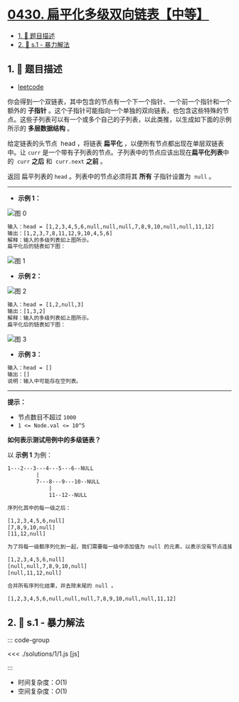 # [0430. 扁平化多级双向链表【中等】](https://github.com/tnotesjs/TNotes.leetcode/tree/main/notes/0430.%20%E6%89%81%E5%B9%B3%E5%8C%96%E5%A4%9A%E7%BA%A7%E5%8F%8C%E5%90%91%E9%93%BE%E8%A1%A8%E3%80%90%E4%B8%AD%E7%AD%89%E3%80%91)

<!-- region:toc -->

- [1. 📝 题目描述](#1--题目描述)
- [2. 🎯 s.1 - 暴力解法](#2--s1---暴力解法)

<!-- endregion:toc -->

## 1. 📝 题目描述

- [leetcode](https://leetcode.cn/problems/flatten-a-multilevel-doubly-linked-list/)

你会得到一个双链表，其中包含的节点有一个下一个指针、一个前一个指针和一个额外的 **子指针** 。这个子指针可能指向一个单独的双向链表，也包含这些特殊的节点。这些子列表可以有一个或多个自己的子列表，以此类推，以生成如下面的示例所示的 **多层数据结构** 。

给定链表的头节点  head ，将链表 **扁平化** ，以便所有节点都出现在单层双链表中。让 `curr` 是一个带有子列表的节点。子列表中的节点应该出现在**扁平化列表**中的  `curr` **之后** 和  `curr.next` **之前** 。

返回 扁平列表的 `head` 。列表中的节点必须将其 **所有** 子指针设置为  `null` 。

---

- **示例 1：**

![图 0](https://cdn.jsdelivr.net/gh/tnotesjs/imgs@main/2025-09-12-14-18-15.png)

```txt
输入：head = [1,2,3,4,5,6,null,null,null,7,8,9,10,null,null,11,12]
输出：[1,2,3,7,8,11,12,9,10,4,5,6]
解释：输入的多级列表如上图所示。
扁平化后的链表如下图：
```

![图 1](https://cdn.jsdelivr.net/gh/tnotesjs/imgs@main/2025-09-12-14-18-27.png)

- **示例 2：**

![图 2](https://cdn.jsdelivr.net/gh/tnotesjs/imgs@main/2025-09-12-14-18-36.png)

```txt
输入：head = [1,2,null,3]
输出：[1,3,2]
解释：输入的多级列表如上图所示。
扁平化后的链表如下图：
```

![图 3](https://cdn.jsdelivr.net/gh/tnotesjs/imgs@main/2025-09-12-14-18-42.png)

- **示例 3：**

```txt
输入：head = []
输出：[]
说明：输入中可能存在空列表。
```

---

**提示：**

- 节点数目不超过 `1000`
- `1 <= Node.val <= 10^5`

**如何表示测试用例中的多级链表？**

以 **示例 1** 为例：

```txt
1---2---3---4---5---6--NULL
         |
         7---8---9---10--NULL
             |
             11--12--NULL

序列化其中的每一级之后：

[1,2,3,4,5,6,null]
[7,8,9,10,null]
[11,12,null]

为了将每一级都序列化到一起，我们需要每一级中添加值为 null 的元素，以表示没有节点连接到上一级的上级节点。

[1,2,3,4,5,6,null]
[null,null,7,8,9,10,null]
[null,11,12,null]

合并所有序列化结果，并去除末尾的 null 。

[1,2,3,4,5,6,null,null,null,7,8,9,10,null,null,11,12]
```

## 2. 🎯 s.1 - 暴力解法

::: code-group

<<< ./solutions/1/1.js [js]

:::

- 时间复杂度：$O(1)$
- 空间复杂度：$O(1)$
